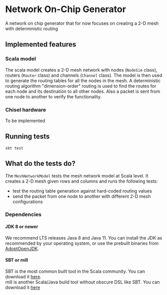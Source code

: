 Network On-Chip Generator
=======================

A network on chip generator that for now focuses on creating a 2-D mesh with deterministic routing

## Implemented features
### Scala model
The scala model creates a 2-D mesh network with nodes (`NodeSim` class), routers (`Router` class) and channels (`Channel` class). The model is then used to generate the routing tables for all the nodes in the mesh. A deterministic routing algorithm "dimension-order" routing is used to find the routes for each node and its destination to all other nodes. Also a packet is sent from one node to another to verify the functionality.

### Chisel hardware
To be implemented

## Running tests

```
sbt test
```

## What do the tests do?
The `MeshNetworkModel` tests the mesh network model at Scala level. It creates a 2-D mesh given rows and columns and runs the following tests:
* test the routing table generation against hard-coded routing values
* send the packet from one node to another with different 2-D mesh configurations


### Dependencies

#### JDK 8 or newer

We recommend LTS releases Java 8 and Java 11. You can install the JDK as recommended by your operating system, or use the prebuilt binaries from [AdoptOpenJDK](https://adoptopenjdk.net/).

#### SBT or mill

SBT is the most common built tool in the Scala community. You can download it [here](https://www.scala-sbt.org/download.html).  
mill is another Scala/Java build tool without obscure DSL like SBT. You can download it [here](https://github.com/com-lihaoyi/mill/releases)

